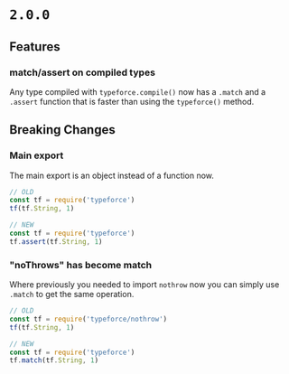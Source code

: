 # `2.0.0`

## Features

### match/assert on compiled types

Any type compiled with `typeforce.compile()` now has a `.match` and a `.assert` function that is faster than using the `typeforce()` method.

## Breaking Changes

### Main export

The main export is an object instead of a function now. 

```javascript
// OLD
const tf = require('typeforce')
tf(tf.String, 1)

// NEW
const tf = require('typeforce')
tf.assert(tf.String, 1)
```

### "noThrows" has become match

Where previously you needed to import `nothrow`
now you can simply use `.match` to get the same operation.

```javascript
// OLD
const tf = require('typeforce/nothrow')
tf(tf.String, 1)

// NEW
const tf = require('typeforce')
tf.match(tf.String, 1)
```
